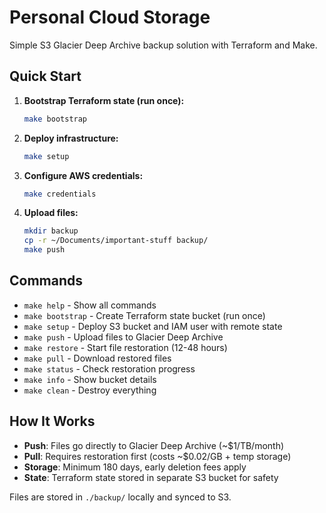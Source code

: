 # Personal Cloud Storage

Simple S3 Glacier Deep Archive backup solution with Terraform and Make.

## Quick Start

1. **Bootstrap Terraform state (run once):**
   ```bash
   make bootstrap
   ```

2. **Deploy infrastructure:**
   ```bash
   make setup
   ```

3. **Configure AWS credentials:**
   ```bash
   make credentials
   ```

4. **Upload files:**
   ```bash
   mkdir backup
   cp -r ~/Documents/important-stuff backup/
   make push
   ```

## Commands

- `make help` - Show all commands
- `make bootstrap` - Create Terraform state bucket (run once)
- `make setup` - Deploy S3 bucket and IAM user with remote state
- `make push` - Upload files to Glacier Deep Archive
- `make restore` - Start file restoration (12-48 hours)
- `make pull` - Download restored files
- `make status` - Check restoration progress
- `make info` - Show bucket details
- `make clean` - Destroy everything

## How It Works

- **Push**: Files go directly to Glacier Deep Archive (~$1/TB/month)
- **Pull**: Requires restoration first (costs ~$0.02/GB + temp storage)
- **Storage**: Minimum 180 days, early deletion fees apply
- **State**: Terraform state stored in separate S3 bucket for safety

Files are stored in `./backup/` locally and synced to S3.